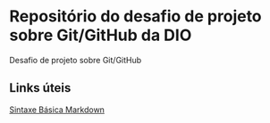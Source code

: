 # Repositório do desafio de projeto sobre Git/GitHub da DIO
Desafio de projeto sobre Git/GitHub

## Links úteis
[Sintaxe Básica Markdown](markdownguide.org/basic-syntax/)
